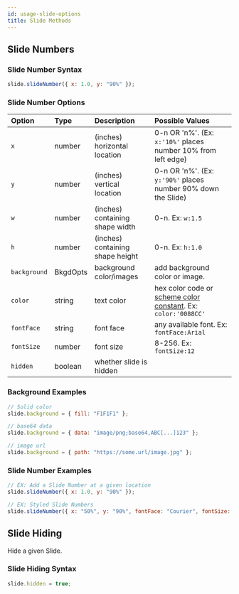 ```yaml
---
id: usage-slide-options
title: Slide Methods
---
```


## Slide Numbers

### Slide Number Syntax

```javascript
slide.slideNumber({ x: 1.0, y: "90%" });
```

### Slide Number Options

| Option       | Type     | Description                      | Possible Values                                                                 |
| :----------- | :------- | :------------------------------- | :------------------------------------------------------------------------------ |
| `x`          | number   | (inches) horizontal location     | 0-n OR 'n%'. (Ex: `x:'10%'` places number 10% from left edge)                   |
| `y`          | number   | (inches) vertical location       | 0-n OR 'n%'. (Ex: `y:'90%'` places number 90% down the Slide)                   |
| `w`          | number   | (inches) containing shape width  | 0-n. Ex: `w:1.5`                                                                |
| `h`          | number   | (inches) containing shape height | 0-n. Ex: `h:1.0`                                                                |
| `background` | BkgdOpts | background color/images          | add background color or image.                                                  |
| `color`      | string   | text color                       | hex color code or [scheme color constant](#scheme-colors). Ex: `color:'0088CC'` |
| `fontFace`   | string   | font face                        | any available font. Ex: `fontFace:Arial`                                        |
| `fontSize`   | number   | font size                        | 8-256. Ex: `fontSize:12`                                                        |
| `hidden`     | boolean  | whether slide is hidden          |                                                                                 |

### Background Examples

```javascript
// Solid color
slide.background = { fill: "F1F1F1" };

// base64 data
slide.background = { data: "image/png;base64,ABC[...]123" };

// image url
slide.background = { path: "https://some.url/image.jpg" };
```

### Slide Number Examples

```javascript
// EX: Add a Slide Number at a given location
slide.slideNumber({ x: 1.0, y: "90%" });

// EX: Styled Slide Numbers
slide.slideNumber({ x: "50%", y: "90%", fontFace: "Courier", fontSize: 32, color: "CF0101" });
```

## Slide Hiding

Hide a given Slide.

### Slide Hiding Syntax

```javascript
slide.hidden = true;
```
